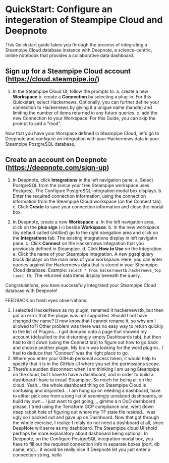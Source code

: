 # QuickStart: Configure an integeration of Steampipe Cloud and Deepnote 

This Quickstart guide takes you through the process of integrating a Steampipe Cloud database instance with Deepnote, a science-centric, online notebook that provides a collaborative data dashboard.

## Sign up for a Steampipe Cloud account (https://cloud.steampipe.io/)

1. In the Steampipe Cloud UI, follow the prompts to:
  a. create a new **Workspace**
  b. create a **Connection** by selecting a plug-in. For this Quickstart, select Hackernews. Optionally, you can further define your connection to Hackernews by giving it a unigue name (handle) and limiting the number of items returned in any future queries. 
  c. add the new Connection to your Workspace.
For this Guide, you can skip the prompt to add a "mod".

Now that you have your Worspace defined in Steampipe Cloud, let's go to Deepnote and configure an integration with your Hackernews data in your Steampipe PostgreSQL database,

## Create an account on Deepnote (https://deepnote.com/sign-up)

1. In Deepnote, click **Integrations** in the left navigation pane.
  a. Select PostgreSQL from the (since your free Steampipe workspace uses Postgres).
  The Configure PostgreSQL integration modal box displays.
  b. Enter the required connection information, using the connection information from the Steampipe Cloud workspace (on the Connect tab).
  c. Click **Create** to save your connection information and close the modal box.
  
2. In Deepnote, create a new **Workspace**:
  a. In the left navigation area, click on the **plus sign** (+) beside **Workspace**.
  b. In the new workspace (by default called *Untitled*) go to the right navigation area and click on the **Integrations** tab.
  The existing integrations display in left navigatin pane.
  c. Click **Connect** on the Hackernews integration that you previously defined in Steampipe.
  d. Click **How to Use** on the Integration.
  e. Click the name of your Steampipe integration.
  A new pgsql query block displays on the main area of your workspace. Here, you can enter queries against the Hackernews data that is stored in your Steampipe Cloud database. Example: `select * from hackernewstb.hackernews_top limit 10;`
The returned data items display beneath the query.

Congratulations, you have successfuly integrated your Steampipe Cloud database with Deepnote!



FEEDBACK on fresh eyes observations:

1. I selected HackerNews as my plugin, renamed it hackernewstb, but then got an error that the plugin was not supported. Should I not have changed the name? [I now know that I cannot rename it, so why am I allowed to?] Other problem was there was no easy way to return quickly to the list of Plugins… I got dumped onto a page that showed my account (defaulted to the disturbingly empty Dashboards tab), but then had to drill down (using the Connect tab) to figure out how to go back and choose another plugin. My brain was looking for the word plug-in.. I had to deduce that “Connect” was the right place to go.
2. Where you enter your GitHub personal access token, it would help to specify that it is in the GitHub UI where you set the permissions scope.
3. There’s a sudden disconnect when I am thinking I am using Steampipe on the cloud, but I have to have a dashboard, and in order to build a dashboard I have to install Steampipe. So much for being all on the cloud. Yeah… the whole dashboard thing on Steampipe Cloud is confusing and disjointed… I am hung up on needing a dashboard, have to either pick one from a long list of seemingly unrelated dashboards, or build my own… I just want to get going,.,, gimme a n OoO dashboard please. I tried using the Terraform GCP compliance one, went down deep rabbit hole of figuring out where my TF state file resided... was ugly so I backed out and gave up on Dashboard. Now that  got through the whole exercise, I realize I relaly do not need a dashboard at all, since DeepNote will serve as my dashboard. The Steampipe cloud UI shold perhaps be more explanatory about dashboard being optional. 
In Deepnote, on the Configure PostgreSQL integration modal box, you have to fill out the required connection info in separate boxes (port, db name, etc)... it would be really nice if Deepnote let you just enter a connection string, hello
